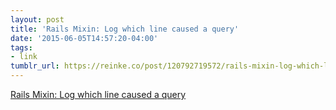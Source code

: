 ```yaml
---
layout: post
title: 'Rails Mixin: Log which line caused a query'
date: '2015-06-05T14:57:20-04:00'
tags:
- link
tumblr_url: https://reinke.co/post/120792719572/rails-mixin-log-which-line-caused-a-query
---
```

[Rails Mixin: Log which line caused a query](http://www.jkfill.com/2015/02/14/log-which-line-caused-a-query/)  
